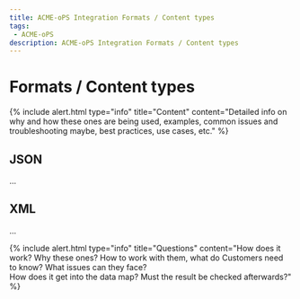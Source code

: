 ```yaml
---
title: ACME-oPS Integration Formats / Content types
tags: 
 - ACME-oPS
description: ACME-oPS Integration Formats / Content types
---
```


# Formats / Content types

{% include alert.html type="info" title="Content" content="Detailed info on why and how these ones are being used, examples, common issues and troubleshooting maybe, best practices, use cases, etc." %}

## JSON

...

## XML

...

{% include alert.html type="info" title="Questions" content="How does it work? Why these ones? How to work with them, what do Customers need to know? What issues can they face? <br>How does it get into the data map? Must the result be checked afterwards?" %}